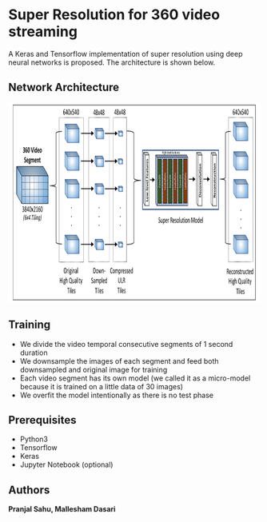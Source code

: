 Super Resolution for 360 video streaming
========================================

A Keras and Tensorflow implementation of super resolution using deep neural networks is proposed. The architecture is shown below.

Network Architecture
--------------------

<p align="center">
  <img src="assets/superresolution-1.jpg" width="1080" height="400" />
</p>

Training
-----------

- We divide the video temporal consecutive segments of 1 second duration
- We downsample the images of each segment and feed both downsampled and original image for training
- Each video segment has its own model (we called it as a micro-model because it is trained on a little data of 30 images)
- We overfit the model intentionally as there is no test phase

Prerequisites
-------------

- Python3
- Tensorflow
- Keras
- Jupyter Notebook (optional)

Authors
-------

**Pranjal Sahu, Mallesham Dasari**
